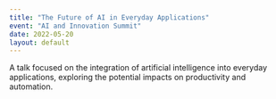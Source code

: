 ```yaml
---
title: "The Future of AI in Everyday Applications"
event: "AI and Innovation Summit"
date: 2022-05-20
layout: default
---
```


A talk focused on the integration of artificial intelligence into everyday applications, exploring the potential impacts on productivity and automation.
